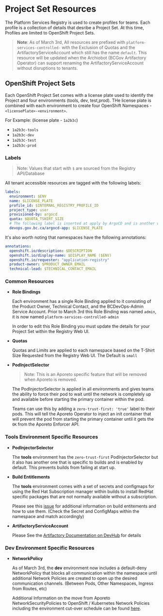 # Project Set Resources

The Platform Services Registry is used to create profiles for teams. Each profile is a collection of details that desribe a Project Set. At this time, Profiles are limited to OpenShift Project Sets.

> **Note**: As of March 3rd, All resources are prefixed with `platform-services-controlled-` with the Exclusion of Quotas and the ArtifactoryServiceAccount which still has the name `default`. This resource will be updated when the Archiobot (BCGov Artifactory Operator) can support renaming the ArtifactoryServiceAccount without disruptions to tenants.

## OpenShift Project Sets

Each OpenShift Project Set comes with a license plate used to identify the Project and four environments (tools, dev, test,prod). THe license plate is combined with each environment to create four OpenShift Namespaces - `<licensePlate>-<environment>`.

For Example: (license plate - `1a2b3c`)

- `1a2b3c-tools`
- `1a2b3c-dev`
- `1a2b3c-test`
- `1a2b3c-prod`

### Labels

> Note: Values that start with `$` are sourced from the Registry API/Database

All tenant accessible resources are tagged with the following labels:

```yaml
labels:
  environment: $ENV
  name: $LICENSE_PLATE
  profile_id: $INTERNAL_REGISTRY_PROFILE_ID
  project_type: user
  provisioned-by: argocd
  quota: $QUOTA_TSHIRT_SIZE
  # The following label is inserted at apply by ArgoCD and is another way to identify resources created through our GitOps Provisioning Pipeline
  devops.gov.bc.ca/argocd-app: $LICENSE_PLATE
```

It's also worth noting that namespaces have the following annotations:

```yaml
annotations:
  openshift.io/description: $DESCRIPTION
  openshift.io/display-name: $DISPLAY_NAME ($ENV)
  openshift.io/requester: "application-registry"
  product-owner: $PRODUCT_OWNER_EMAIL
  technical-lead: $TECHNICAL_CONTACT_EMAIL
```

### Common Resources

- **Role Bindings**

  Each environment has a single Role Binding applied to it consisting of the Product Owner, Technical Contact, and the BCDevOps-Admin Service Account. Prior to March 3rd this Role Binding was named `admin`, it is now named `platform-services-controlled-admin`

  In order to edit this Role Binding you must update the details for your Project Set within the Registry Web UI.

- **Quotas**

  Quotas and Limits are applied to each namespace based on the T-Shirt Size Requested from the Registry Web UI. The Default is `small`

- **PodInjectSelector**

  > Note: This is an Aporeto specific feature that will be removed when Aporeto is removed.

  The PodInjectorSelector is applied in all environments and gives teams the ability to force their pod to wait until the network is completely up and available before starting the primary container within the pod.

  Teams can use this by adding a `zero-trust-first: 'true'` label to their pods. This will tell the Aporeto Operator to inject an init container that will prevent the pod from starting the primary container until it gets the `OK` from the Aporeto Enforcer API.

### Tools Environment Specific Resources

- **PodInjectorSelector**

  The **tools** environment has the `zero-trust-first` PodInjectorSelector but it also has another one that is specific to builds and is enabled by default. This prevents builds from failing at start up.

- **Build Entitlements**

  The **tools** environment comes with a set of secrets and configmaps for using the Red Hat Subscription manager within builds to install RedHat specific packages that are not normally available without a subscription.

  Please see this [issue](https://github.com/BCDevOps/OpenShift4-Migration/issues/15) for additional information on build entitements and how to use them. (Check the Secret and ConfigMaps within the namespace and match accordingly)

- **ArtifactoryServiceAccount**

  Please See the [Artifactory Documentation on DevHub](https://developer.gov.bc.ca/Artifact-Repositories-(Artifactory)) for details

### Dev Environment Specific Resources

- **NetworkPolicy**

  As of March 3rd, the **dev** environment now includes a default-deny NetworkPolicy that blocks all communication within the namespace until additional Network Policies are created to open up the desired communication channels. (Between Pods, Other Namespaces, Ingress from Routes, etc)

  Additional Information on the move from Aporeto NetworkSecurityPolicies to OpenShift / Kubernetes Network Policies including the environment cut-over schedule can be found [here](https://github.com/BCDevOps/developer-experience/issues/902).

